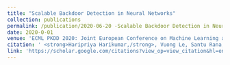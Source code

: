```yaml
---
title: "Scalable Backdoor Detection in Neural Networks"
collection: publications
permalink: /publication/2020-06-20 -Scalable Backdoor Detection in Neural Networks
date: 2020-0-01
venue: 'ECML PKDD 2020: Joint European Conference on Machine Learning and Knowledge Discovery in Databases'
citation: ' <strong>Haripriya Harikumar,/strong>, Vuong Le, Santu Rana, Sourangshu Bhattacharya, Sunil Gupta, Svetha Venkatesh '
link: 'https://scholar.google.com/citations?view_op=view_citation&hl=en&user=50ErN80AAAAJ&citation_for_view=50ErN80AAAAJ:UebtZRa9Y70C'
---
```

